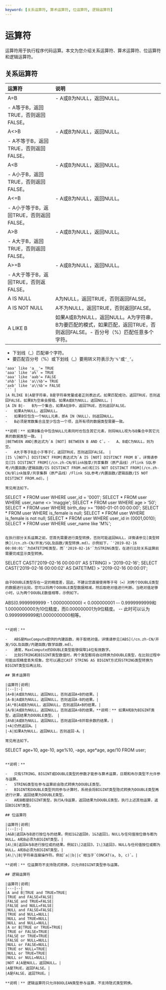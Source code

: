 ```yaml
---
keyword: [关系运算符, 算术运算符, 位运算符, 逻辑运算符]
---
```


# 运算符

运算符用于执行程序代码运算。本文为您介绍关系运算符、算术运算符、位运算符和逻辑运算符。

## 关系运算符

|运算符|说明|
|:--|:-|
|A=B|-   A或B为NULL，返回NULL。
-   A等于B，返回TRUE，否则返回FALSE。 |
|A<\>B|-   A或B为NULL，返回NULL。
-   A不等于B，返回TRUE，否则返回FALSE。 |
|A<B|-   A或B为NULL，返回NULL。
-   A小于B，返回TRUE，否则返回FALSE。 |
|A<=B|-   A或B为NULL，返回NULL。
-   A小于等于B，返回TRUE，否则返回FALSE。 |
|A\>B|-   A或B为NULL，返回NULL。
-   A大于B，返回TRUE，否则返回FALSE。 |
|A\>=B|-   A或B为NULL，返回NULL。
-   A大于等于B，返回TRUE，否则返FALSE。 |
|A IS NULL|A为NULL，返回TRUE，否则返回FALSE。|
|A IS NOT NULL|A不为NULL，返回TRUE，否则返回FALSE。|
|A LIKE B|如果A或B为NULL，返回NULL。A为字符串，B为要匹配的模式，如果匹配，返回TRUE，否则返回FALSE。-   百分号（%）匹配任意多个字符。
-   下划线（\_）匹配单个字符。
-   要匹配百分号（%）或下划线（\_）要用转义符表示为`‘%’`或`‘_’`。

```
'aaa' like 'a__'= TRUE 
'aaa' like 'a%' = TRUE
'aaa' like 'aab'= FALSE 
'a%b' like 'a\\%b'= TRUE 
'axb' like 'a\\%b'= FALSE 
``` |
|A RLIKE B|A是字符串，B是字符串常量或者正则表达式。如果匹配成功，返回TRUE，否则返回FALSE。如果B为空串会报错。如果A或B为NULL，返回NULL。|
|A IN B|-   B为一个集合，如果A在B中，返回TRUE，否则返回FALSE。
-   如果A为NULL，返回NULL。
-   如果B仅包含一个NULL元素，即A IN（NULL），则返回NULL。
-   B必须是常数集合且至少包含一个项，且所有项的数据类型需要一致。

**说明：** 如果B集合中包含NULL元素同时也包含其它元素，则将NULL视为与B集合中其它元素的数据类型一致。 |
|BETWEEN AND|表达式为`A [NOT] BETWEEN B AND C`。-   A、B或C为NULL，则为空。
-   A大于等于B且小于等于C，返回TRUE，否则返回FALSE。 |
|IS \[NOT\] DISTINCT FROM|表达式为`A IS [NOT] DISTINCT FROM B`。详情请参见[IS DISTINCT FROM](/cn.zh-CN/Blink独享/共享集群（原产品线）/Flink SQL参考/内置函数/逻辑函数/IS DISTINCT FROM.md)和[IS NOT DISTINCT FROM](/cn.zh-CN/Blink独享/共享集群（原产品线）/Flink SQL参考/内置函数/逻辑函数/IS NOT DISTINCT FROM.md)。|

常见用法如下。

```
SELECT * FROM user WHERE user_id = '0001'; 
SELECT * FROM user WHERE user_name <> 'maggie'; 
SELECT * FROM user WHERE age > ‘50’; 
SELECT * FROM user WHERE birth_day >= '1980-01-01 00:00:00'; 
SELECT * FROM user WHERE is_female is null; 
SELECT * FROM user WHERE is_female is not null; 
SELECT * FROM user WHERE user_id in (0001,0010); 
SELECT * FROM user WHERE user_name like 'M%';
```

在执行部分关系运算之前，您首先需要进行类型转换，否则可能返回NULL，详情请参见[类型转换](/cn.zh-CN/开发/SQL及函数/类型转换.md)。示例如下，`'2019-02-16 00:00:01'`为DATETIME类型，而`'2019-02-16'`为STRING类型，在进行比较关系运算前需要完成显示类型转换。

```
SELECT CAST('2019-02-16 00:00:01' AS STRING) > '2019-02-16';
SELECT CAST('2019-02-16 00:00:02' AS DATETIME) > '2019-02-16 00:00:01';
```

由于DOUBLE类型存在一定的精度差，因此，不建议您直接使用等于号（=）对两个DOUBLE类型的数据进行比较。您可以将两个DOUBLE类型数据相减，然后取绝对值进行判断。当绝对值足够小时，认为两个DOUBLE数值相等，示例如下。

```
ABS(0.9999999999 - 1.0000000000) < 0.000000001
 -- 0.9999999999和1.0000000000为10位精度，而0.000000001为9位精度。
 -- 此时可以认为0.9999999999和1.0000000000相等。
```

**说明：**

-   ABS是MaxCompute提供的内建函数，用于取绝对值，详情请参见[ABS](/cn.zh-CN/开发/SQL及函数/内建函数/数学函数.md)。
-   通常，MaxCompute的DOUBLE类型能够保障14位有效数字。
-   比较STRING和BIGINT类型数值时，两个类型都将自动转换为DOUBLE类型，在比较过程中可能出现精度丢失现象。您可以通过CAST STRING AS BIGINT方式将STRING类型转换为BIGINT类型后再比较。

## 算术运算符

|运算符|说明|
|:--|:-|
|A+B|A或B为NULL，返回NULL，否则返回A+B的结果。|
|A-B|A或B为NULL，返回NULL，否则返回A-B的结果。|
|A\*B|A或B为NULL，返回NULL，否则返回A×B的结果。|
|A/B|A或B为NULL，返回NULL，否则返回A÷B的结果。**说明：** 如果A和B为BIGINT类型，返回结果为DOUBLE类型。 |
|A%B|A或B为NULL，返回NULL，否则返回A÷B并取余数的结果。|
|+A|仍然返回A。|
|-A|如果A为NULL，返回NULL，否则返回-A。|

常见用法如下。

```
SELECT age+10, age-10, age%10, -age, age*age, age/10 FROM user;
```

**说明：**

-   只有STRING、BIGINT或DOUBLE类型的参数才能参与算术运算，日期和布尔类型不允许参与运算。
-   STRING类型在参与运算前会隐式转换为DOUBLE类型。
-   BIGINT和DOUBLE类型共同参与计算时，系统会将BIGINT类型隐式转换为DOUBLE类型再进行计算，返回结果为DOUBLE类型。
-   A和B都是BIGINT类型，执行A/B运算，返回结果为DOUBLE类型。执行上述其他运算，返回BIGINT类型。

## 位运算符

|运算符|说明|
|:--|:-|
|A&B|返回A与B进行按位与的结果。例如1&2返回0，1&3返回1，NULL与任何值按位做与都为NULL。A和B必须为BIGINT类型。|
|A\|B|返回A与B进行按位或的结果。例如1\|2返回3，1\|3返回3，NULL与任何值按位或都为NULL。A和B必须为BIGINT类型。|
|A\|\|B|字符串连接操作符。例如`a||b||c`相当于`CONCAT(a, b, c)`。|

**说明：** 位运算符不支持隐式转换，只允许BIGINT类型参与运算。

## 逻辑运算符

|运算符|说明|
|---|--|
|A and B|TRUE and TRUE=TRUE|
|TRUE and FALSE=FALSE|
|FALSE and TRUE=FALSE|
|FALSE and NULL=FALSE|
|NULL and FALSE=FALSE|
|TRUE and NULL=NULL|
|NULL and TRUE=NULL|
|NULL and NULL=NULL|
|A or B|TRUE or TRUE=TRUE|
|TRUE or FALSE=TRUE|
|FALSE or TRUE=TRUE|
|FALSE or NULL=NULL|
|NULL or FALSE=NULL|
|TRUE or NULL=TRUE|
|NULL or TRUE=TRUE|
|NULL or NULL=NULL|
|NOT A|A是NULL，返回NULL。|
|A是TRUE，返回FALSE。|
|A是FALSE，返回TRUE。|

**说明：** 逻辑运算符只允许BOOLEAN类型参与运算，不支持隐式类型转换。

